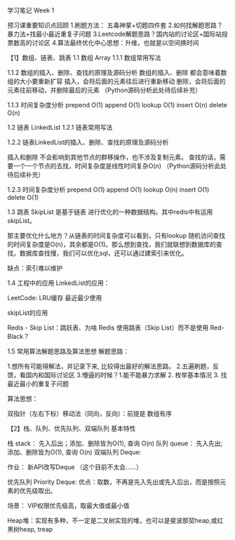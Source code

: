 学习笔记 Week 1

预习课重要知识点回顾
1.刷题方法： 五毒神掌+切题四件套
2.如何找解题思路？暴力法+找最小最近重复子问题
3.Leetcode解题思路？国内站的讨论区+国际站投票数高的讨论区
4.算法最终优化中心思想：升维，也就是以空间换时间

【1】数组、链表、跳表
1.1 数组 Array
1.1.1 数组常用写法

1.1.2 数组的插入、删除、查找的原理及源码分析
数组的插入、删除 都会意味着数组的大小要重新扩容
插入，会将后面的元素往后进行重新移动
删除，会将后面的元素往前移动，并删除最后的元素
（Python源码分析此处待后续补充）

1.1.3 时间复杂度分析
prepend O(1)
append O(1)
lookup O(1)
insert O(n)
delete O(n)

1.2 链表 LinkedList
1.2.1 链表常用写法

1.2.2 链表LinkedList的插入、删除、查找的原理及源码分析

插入和删除 不会影响到其他节点的群移操作，也不涉及复制元素。
查找的话，需要一个一个节点的去找，时间复杂度是线性时间复杂O(n)
（Python源码分析此处待后续补充）

1.2.3 时间复杂度分析
prepend O(1)
append O(1)
lookup O(n)
insert  O(1)
delete O(1)

1.3 跳表 SkipList
是基于链表 进行优化的一种数据结构。其中redis中有运用skipList。

那主要优化什么地方？从链表的时间复杂度可以看到，只有lookup 随机访问查找的时间复杂度是O(n)，其余都是O(1)。那么想到查找，我们就联想到数据库的查找，数据库查找慢，我们可以优化sql，还可以通过建索引来优化。

缺点：索引难以维护

1.4 工程中的应用
LinkedList的应用：

LeetCode: LRU缓存 最近最少使用

skipList的应用

Redis - Skip List：跳跃表、为啥 Redis 使用跳表（Skip List）而不是使用 Red-Black？

1.5 常用算法解题思路及算法思想
解题思路：

1.想所有可能得解法，并记录下来, 比较得出最好的解法思路。
2.五遍刷题，反馈，看国内和国际讨论区
3.懵逼的时候？1.能不能暴力求解 2. 枚举基本情况 3. 找最近最小的重复子问题

算法思想：

双指针（左右下标）移动法（同向，反向）：前提是 数组有序

【2】栈、队列、优先队列、双端队列
基本特性

栈 stack： 先入后出；添加、删除皆为O(1), 查询 O(n)
队列 queue： 先入先出; 添加、删除皆为O(1), 查询 O(n)
双端队列 Deque:

作业： 新API改写Deque （这个目前不太会……）

优先队列 Priority Deque:
优点：取数，不再是先入先出或先入后出，而是按照元素的优先级取出。

场景： VIP权限优先级高，取最大值或最小值

Heap堆：实现有多种，不一定是二叉树实现的堆，也可以是斐波那契heap,或红黑树heap, treap

